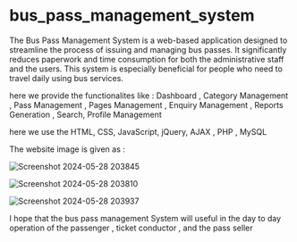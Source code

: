# bus_pass_management_system

The Bus Pass Management System is a web-based application designed to streamline the process of issuing and managing bus passes. It significantly reduces paperwork and time consumption for both the administrative staff and the users. This system is especially beneficial for people who need to travel daily using bus services.

here we provide the functionalites like : Dashboard , Category Management , Pass Management , Pages Management , Enquiry Management , Reports Generation , Search, Profile Management

here we use the HTML, CSS, JavaScript, jQuery, AJAX , PHP , MySQL

The website image is given as :


![Screenshot 2024-05-28 203845](https://github.com/sujal-jain-347/bus_pass_management_system/assets/136954858/57ce1cac-6d1c-4349-b4d2-3a82acbb3b1e)


![Screenshot 2024-05-28 203810](https://github.com/sujal-jain-347/bus_pass_management_system/assets/136954858/ba5cdc77-da84-466c-9820-c9745d1a375f)



![Screenshot 2024-05-28 203937](https://github.com/sujal-jain-347/bus_pass_management_system/assets/136954858/66c48632-3039-4489-972d-cf57b17c2d3e)



I hope that the bus pass management System will useful in the day to day operation of the passenger , ticket conductor , and the pass seller  
